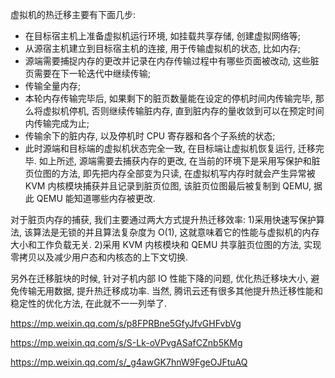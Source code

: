 虚拟机的热迁移主要有下面几步: 

* 在目标宿主机上准备虚拟机运行环境, 如挂载共享存储, 创建虚拟网络等; 
* 从源宿主机建立到目标宿主机的连接, 用于传输虚拟机的状态, 比如内存; 
* 源端需要捕捉内存的更改并记录在内存传输过程中有哪些页面被改动, 这些脏页需要在下一轮迭代中继续传输; 
* 传输全量内存; 
* 本轮内存传输完毕后, 如果剩下的脏页数量能在设定的停机时间内传输完毕, 那么将虚拟机停机, 否则继续传输脏内存, 直到脏内存的量收敛到可以在预定时间内传输完成为止; 
* 传输余下的脏内存, 以及停机时 CPU 寄存器和各个子系统的状态; 
* 此时源端和目标端的虚拟机状态完全一致, 在目标端让虚拟机恢复运行, 迁移完毕. 
如上所述, 源端需要去捕获内存的更改, 在当前的环境下是采用写保护和脏页位图的方法, 即先把内存全部变为只读, 在虚拟机写内存时就会产生异常被 KVM 内核模块捕获并且记录到脏页位图, 该脏页位图最后被复制到 QEMU, 据此 QEMU 能知道哪些内存被更改. 

对于脏页内存的捕获, 我们主要通过两大方式提升热迁移效率: 1)采用快速写保护算法, 该算法是无锁的并且算法复杂度为 O(1), 这就意味着它的性能与虚拟机的内存大小和工作负载无关. 2)采用 KVM 内核模块和 QEMU 共享脏页位图的方法, 实现零拷贝以及减少用户态和内核态的上下文切换. 

另外在迁移脏块的时候, 针对子机内部 IO 性能下降的问题, 优化热迁移块大小, 避免传输无用数据, 提升热迁移成功率. 当然, 腾讯云还有很多其他提升热迁移性能和稳定性的优化方法, 在此就不一一列举了. 


https://mp.weixin.qq.com/s/p8FPRBne5GfyJfvGHFvbVg

https://mp.weixin.qq.com/s/S-Lk-oVPvgASafCZnb5KMg

https://mp.weixin.qq.com/s/_g4awGK7hnW9FgeOJFtuAQ